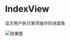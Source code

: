 # IndexView

显示用户执行某项操作的进度条

![效果图](http://orbm62bsw.bkt.clouddn.com/index2%E6%95%88%E6%9E%9C%E5%9B%BE.png)
